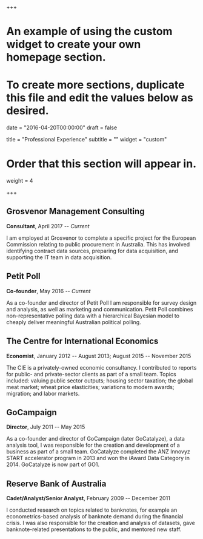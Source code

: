 +++
# An example of using the custom widget to create your own homepage section.
# To create more sections, duplicate this file and edit the values below as desired.

date = "2016-04-20T00:00:00"
draft = false

title = "Professional Experience"
subtitle = ""
widget = "custom"

# Order that this section will appear in.
weight = 4

+++

## Grosvenor Management Consulting

**Consultant**,   April 2017 -- *Current*

I am employed at Grosvenor to complete a specific project for the European Commission relating to public procurement in Australia. This has involved identifying contract data sources, preparing for data acquisition, and supporting the IT team in data acquisition.


## Petit Poll

**Co-founder**, May 2016 -- *Current*

As a co-founder and director of Petit Poll I am responsible for survey design and analysis, as well as marketing and communication. Petit Poll combines non-representative polling data with a hierarchical Bayesian model to cheaply deliver meaningful Australian political polling.


## The Centre for International Economics
**Economist**, January 2012 -- August 2013; August 2015 -- November 2015

The CIE is a privately-owned economic consultancy. I contributed to reports for public- and private-sector clients as part of a small team. Topics included: valuing public sector outputs; housing sector taxation; the global meat market; wheat price elasticities; variations to modern awards; migration; and labor markets.


## GoCampaign
**Director**, July 2011 -- May 2015

As a co-founder and director of GoCampaign (later GoCatalyze), a data analysis tool, I was responsible for the creation and development of a business as part of a small team. GoCatalyze completed the ANZ Innovyz START accelerator program in 2013 and won the iAward Data Category in 2014. GoCatalyze is now part of GO1.


## Reserve Bank of Australia
**Cadet/Analyst/Senior Analyst**, February 2009 -- December 2011

I conducted research on topics related to banknotes, for example an econometrics-based analysis of banknote demand during the financial crisis. I was also responsible for the creation and analysis of datasets, gave banknote-related presentations to the public, and mentored new staff.